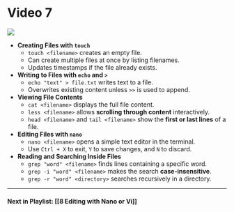 # Video 7
![](https://www.youtube.com/watch?v=2DcDQe8idtU&list=PLqux0fXsj7x3WYm6ZWuJnGC1rXQZ1018M&index=7)

- **Creating Files with `touch`**  
	- `touch <filename>` creates an empty file.  
	- Can create multiple files at once by listing filenames.  
	- Updates timestamps if the file already exists.  
- **Writing to Files with `echo` and `>`**  
	- `echo "text" > file.txt` writes text to a file.  
	- Overwrites existing content unless `>>` is used to append.  
- **Viewing File Contents**  
	- `cat <filename>` displays the full file content.  
	- `less <filename>` allows **scrolling through content** interactively.  
	- `head <filename>` and `tail <filename>` show the **first or last lines** of a file.  
- **Editing Files with `nano`**  
	- `nano <filename>` opens a simple text editor in the terminal.  
	- Use `Ctrl + X` to exit, `Y` to save changes, and `N` to discard.  
- **Reading and Searching Inside Files**  
	- `grep "word" <filename>` finds lines containing a specific word.  
	- `grep -i "word" <filename>` makes the search **case-insensitive**.  
	- `grep -r "word" <directory>` searches recursively in a directory.  


---
#### Next in Playlist: [[8 Editing with Nano or Vi]]